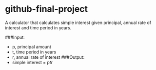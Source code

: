 # github-final-project

A calculator that calculates simple interest given principal, annual rate of interest and time period in years.

###Input:
  - p, principal amount
  - t, time period in years
  - r, annual rate of interest
###Output:
  - simple interest = p*t*r

